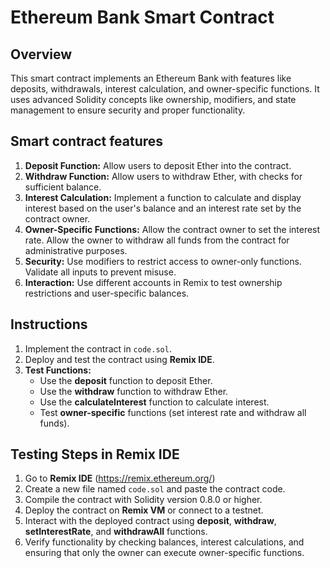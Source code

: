 # **Ethereum Bank Smart Contract**

## Overview
This smart contract implements an Ethereum Bank with features like deposits, withdrawals, interest calculation, and owner-specific functions. It uses advanced Solidity concepts like ownership, modifiers, and state management to ensure security and proper functionality.

## Smart contract features

1. **Deposit Function:** Allow users to deposit Ether into the contract.
2. **Withdraw Function:** Allow users to withdraw Ether, with checks for sufficient balance.
3. **Interest Calculation:** Implement a function to calculate and display interest based on the user's balance and an interest rate set by the contract owner.
4. **Owner-Specific Functions:** Allow the contract owner to set the interest rate. Allow the owner to withdraw all funds from the contract for administrative purposes.
5. **Security:** Use modifiers to restrict access to owner-only functions. Validate all inputs to prevent misuse.
6. **Interaction:** Use different accounts in Remix to test ownership restrictions and user-specific balances.

## Instructions

1. Implement the contract in `code.sol`.
2. Deploy and test the contract using **Remix IDE**.
3. **Test Functions:**
   * Use the **deposit** function to deposit Ether.
   * Use the **withdraw** function to withdraw Ether.
   * Use the **calculateInterest** function to calculate interest.
   * Test **owner-specific** functions (set interest rate and withdraw all funds).


## Testing Steps in Remix IDE

1. Go to **Remix IDE** (https://remix.ethereum.org/)
2. Create a new file named `code.sol` and paste the contract code.
3. Compile the contract with Solidity version 0.8.0 or higher.
4. Deploy the contract on **Remix VM** or connect to a testnet.
5. Interact with the deployed contract using **deposit**, **withdraw**, **setInterestRate**, and **withdrawAll** functions.
6. Verify functionality by checking balances, interest calculations, and ensuring that only the owner can execute owner-specific functions.






